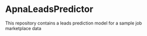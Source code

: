 # ApnaLeadsPredictor
This repository contains a leads prediction model for a sample job marketplace data 
